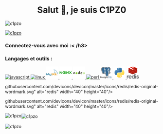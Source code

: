 <h1 align="center">Salut 👋, je suis C1PZ0</h1>
<p align="left"> <img src="https://komarev.com/ghpvc/?username=c1pzo&label=Profile%20views&color =0e75b6&style=flat" alt="c1pzo" /> </p>

<p align="left"> <a href="https://github.com/ryo-ma/github-profile-trophy"><img src="https://github-profile-trophy.vercel.app/?username=c1pzo" alt="c1pzo" /></a> </p>

<h3 align="left">Connectez-vous avec moi :< /h3>
<p align="left">
</p>

<h3 align="left">Langages et outils :</h3>
<p align="left"> <a href="https://developer.mozilla.org/en-US/docs/Web/JavaScript" target="_blank" rel="noreferrer"> <img src="https ://raw.githubusercontent.com/devicons/devicon/master/icons/javascript/javascript-original.svg" alt="javascript" width="40" height="40"/> </a> <a href= "https://www.linux.org/" target="_blank" rel="noreferrer"> <img src="https://raw.githubusercontent.com/devicons/devicon/master/icons/linux/linux- original.svg" alt="linux" width="40" height="40"/> </a> <a href="https://www.mysql.com/" target="_blank" rel="noreferrer "><img src="https://raw.githubusercontent.com/devicons/devicon/master/icons/mysql/mysql-original-wordmark.svg" alt="mysql" width="40" height="40"/> </a> <a href="https://www.nginx.com" target="_blank" rel="noreferrer"> <img src="https://raw.githubusercontent.com/devicons/devicon/master /icons/nginx/nginx-original.svg" alt="nginx" width="40" height="40"/> </a> <a href="https://nodejs.org" target="_blank" rel="noreferrer"> <img src="https://raw.githubusercontent.com/devicons/devicon/master/icons/nodejs/nodejs-original-wordmark.svg" alt="nodejs" width="40"height="40"/> </a> <a href="https://www.perl.org/" target="_blank" rel="noreferrer"> <img src="https://api.iconify .design/logos-perl.svg" alt="perl" width="40" height="40"/> </a> <a href="https://www.postgresql.org" target="_blank" rel="noreferrer"> <img src="https://raw.githubusercontent.com/devicons/devicon/master/icons/postgresql/postgresql-original-wordmark.svg" alt="postgresql" width="40" hauteur ="40"/> </a> <a href="https://www.python.org" target="_blank" rel="noreferrer"> <img src="https://raw.githubusercontent.com/devicons/devicon/master/icons/python/python-original.svg" alt="python" width="40" height="40"/> </a> <a href="https:// redis.io" target="_blank" rel="noreferrer"> <img src="https://raw.githubusercontent.com/devicons/devicon/master/icons/redis/redis-original-wordmark.svg" alt= "redis" width="40" height="40"/> </a> </p>githubusercontent.com/devicons/devicon/master/icons/redis/redis-original-wordmark.svg" alt="redis" width="40" height="40"/> </a> </p>githubusercontent.com/devicons/devicon/master/icons/redis/redis-original-wordmark.svg" alt="redis" width="40" height="40"/> </a> </p>

<p><img align="left" src="https://github-readme-stats.vercel.app/api/top-langs?username=c1pzo&show_icons=true&locale=en&layout=compact" alt="c1pzo" /> </p>

<p> <img align="center" src="https://github-readme-stats.vercel.app/api?username=c1pzo&show_icons=true&locale=en" alt="c1pzo" /> </p>

<p><img align="center" src="https://github-readme-streak-stats.herokuapp.com/?user=c1pzo&" alt="c1pzo" /></p>
